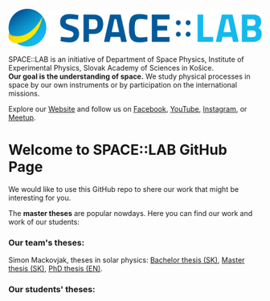 ![logo](/images/SPACE-LAB_logotyp.png)

SPACE::LAB is an initiative of Department of Space Physics, Institute of Experimental Physics, Slovak Academy of Sciences in Košice.  
**Our goal is the understanding of space.**
We study physical processes in space by our own instruments or by participation on the international missions. 

Explore our [Website](http://www.space-lab.sk/) and follow us on [Facebook](https://www.facebook.com/spacelabsk), [YouTube](https://www.youtube.com/channel/UCEwFN_Oja3aLrm-XGw3wvEQ), [Instagram](https://www.instagram.com/space.lab.sk/), or [Meetup](https://www.meetup.com/SPACE-TALK/).

# Welcome to SPACE::LAB GitHub Page

We would like to use this GitHub repo to shere our work that might be interesting for you.

The **master theses** are popular nowdays. Here you can find our work and work of our students:

### Our team's theses:

Simon Mackovjak, theses in solar physics: [Bachelor thesis (SK)](https://github.com/space-lab-sk/space-lab-sk.github.io/blob/develop/pdfs/mackovjak_2008_bc_praca.pdf), [Master thesis (SK)](https://github.com/space-lab-sk/space-lab-sk.github.io/blob/develop/pdfs/mackovjak_2010_diplomova_praca.pdf), [PhD thesis (EN)](https://github.com/space-lab-sk/space-lab-sk.github.io/blob/develop/pdfs/mackovjak_2014_phd_thesis.pdf). 

### Our students' theses:

